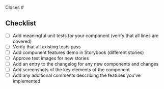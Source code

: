 <!--
Thank you for your contribution to the iTwinUI-react project!
Please describe your PR here and make sure to complete all of the items below before submitting.
-->

Closes # <!-- Add issue number -->

## Checklist

- [ ] Add meaningful unit tests for your component (verify that all lines are covered)
- [ ] Verify that all existing tests pass
- [ ] Add component features demo in Storybook (different stories)
- [ ] Approve test images for new stories
- [ ] Add an entry to the changelog for any new components and changes
- [ ] Add screenshots of the key elements of the component
- [ ] Add any additional comments describing the features you've implemented
